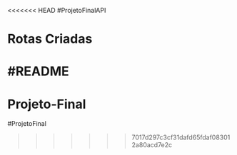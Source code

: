 <<<<<<< HEAD
#ProjetoFinalAPI
# Rotas Criadas
#README
=======
# Projeto-Final
#ProjetoFinal
>>>>>>> 7017d297c3cf31dafd65fdaf083012a80acd7e2c

